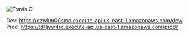 ![Travis CI](https://travis-ci.org/dag-hammarskjold-library/dlx-rest.svg?branch=master)

Dev: https://czwkm00smd.execute-api.us-east-1.amazonaws.com/dev/ 
Prod: https://td1ljyw4rd.execute-api.us-east-1.amazonaws.com/prod/

